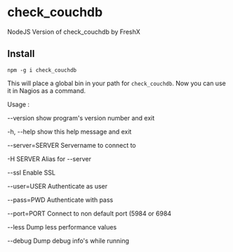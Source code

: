 check_couchdb
=============

NodeJS Version of check_couchdb by FreshX

Install
-------

`npm -g i check_couchdb`

This will place a global bin in your path for `check_couchdb`. Now you can use it in Nagios as a command.

Usage : 

--version        show program's version number and exit

-h, --help       show this help message and exit

--server=SERVER  Servername to connect to

-H SERVER        Alias for --server

--ssl            Enable SSL

--user=USER      Authenticate as user

--pass=PWD       Authenticate with pass

--port=PORT      Connect to non default port (5984 or 6984

--less           Dump less performance values

--debug          Dump debug info's while running
